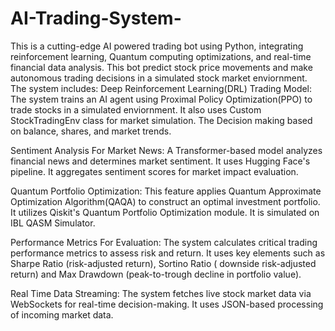 # AI-Trading-System-
This is a cutting-edge AI powered trading bot using Python, integrating reinforcement learning, Quantum computing optimizations, and real-time financial data analysis. This bot predict stock price movements and make autonomous trading decisions in a simulated stock market enviornment. The system includes:
Deep Reinforcement Learning(DRL) Trading Model: The system trains an AI agent using Proximal Policy Optimization(PPO) to trade stocks in a simulated enviornment. It also uses Custom StockTradingEnv class for market simulation. The Decision making based on balance, shares, and market trends.

Sentiment Analysis For Market News: A Transformer-based model analyzes financial news and determines market sentiment. It uses Hugging Face's pipeline. It aggregates sentiment scores for market impact evaluation.

Quantum Portfolio Optimization: This feature applies Quantum Approximate Optimization Algorithm(QAQA) to construct an optimal investment portfolio. It utilizes Qiskit's Quantum Portfolio Optimization module. It is simulated on IBL QASM Simulator.

Performance Metrics For Evaluation: The system calculates critical trading performance metrics to assess risk and return. It uses key elements such as Sharpe Ratio (risk-adjusted return), Sortino Ratio ( downside risk-adjusted return) and Max Drawdown (peak-to-trough decline in portfolio value).

Real Time Data Streaming: The system fetches live stock market data via WebSockets for real-time decision-making. It uses JSON-based processing of incoming market data.
